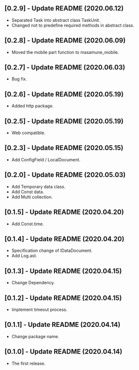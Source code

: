 ## [0.2.9] - Update README (2020.06.12)

* Separated Task into abstract class TaskUnit.
* Changed not to predefine required methods in abstract class.

## [0.2.8] - Update README (2020.06.09)

* Moved the mobile part function to masamune_mobile.

## [0.2.7] - Update README (2020.06.03)

* Bug fix.

## [0.2.6] - Update README (2020.05.19)

* Added http package.

## [0.2.5] - Update README (2020.05.19)

* Web compatible.

## [0.2.3] - Update README (2020.05.15)

* Add ConfigField / LocalDocument.

## [0.2.0] - Update README (2020.05.03)

* Add Temporary data class.
* Add Const data.
* Add Multi collection.

## [0.1.5] - Update README (2020.04.20)

* Add Const.time.

## [0.1.4] - Update README (2020.04.20)

* Specification change of IDataDocument.
* Add Log.ast.

## [0.1.3] - Update README (2020.04.15)

* Change Dependency.

## [0.1.2] - Update README (2020.04.15)

* Implement timeout process.

## [0.1.1] - Update README (2020.04.14)

* Change package name.

## [0.1.0] - Update README (2020.04.14)

* The first release.
